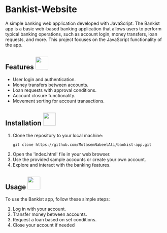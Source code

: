 # Bankist-Website

A simple banking web application developed with JavaScript.
The Bankist app is a basic web-based banking application that allows users to perform typical banking operations, such as account login, money transfers, loan requests, and more. This project focuses on the JavaScript functionality of the app.

## Features <img src="https://github.com/MotasemNabeelAli/Palestine_Martyrs_Organizer/assets/97013908/7fc60202-2d63-443c-acbc-621634d0952e" width="40">

- User login and authentication.
- Money transfers between accounts.
- Loan requests with approval conditions.
- Account closure functionality.
- Movement sorting for account transactions.

## Installation <img src="https://github.com/MotasemNabeelAli/Palestine_Martyrs_Organizer/assets/97013908/2899a7a2-b3e8-4695-91aa-0c8b722cc87f" width="40">

1. Clone the repository to your local machine:
   ```shell
   git clone https://github.com/MotasemNabeelAli/bankist-app.git
2. Open the 'index.html' file in your web browser.
3. Use the provided sample accounts or create your own account.
4. Explore and interact with the banking features.

## Usage <img src="https://github.com/MotasemNabeelAli/Palestine_Martyrs_Organizer/assets/97013908/249180b1-fb2d-461f-94ca-aeb5ecbb21b6" width="40">

To use the Bankist app, follow these simple steps:
1. Log in with your account.
2. Transfer money between accounts.
3. Request a loan based on set conditions.
4. Close your account if needed
